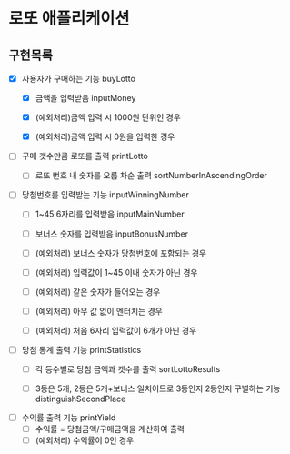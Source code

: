 # 로또 애플리케이션

## 구현목록

- [x] 사용자가 구매하는 기능 buyLotto
    - [x] 금액을 입력받음 inputMoney
    - [x] (예외처리)금액 입력 시 1000원 단위인 경우 
    - [x] (예외처리)금액 입력 시 0원을 입력한 경우


- [ ] 구매 갯수만큼 로또를 출력 printLotto
    - [ ] 로또 번호 내 숫자를 오름 차순 출력 sortNumberInAscendingOrder


- [ ] 당첨번호를 입력받는 기능 inputWinningNumber
    - [ ] 1~45 6자리를 입력받음 inputMainNumber
    - [ ] 보너스 숫자를 입력받음 inputBonusNumber
    - [ ] (예외처리) 보너스 숫자가 당첨번호에 포함되는 경우
    - [ ] (예외처리) 입력값이 1~45 이내 숫자가 아닌 경우
    - [ ] (예외처리) 같은 숫자가 들어오는 경우
    - [ ] (예외처리) 아무 값 없이 엔터치는 경우
    - [ ] (예외처리) 처음 6자리 입력값이 6개가 아닌 경우


- [ ] 당첨 통계 출력 기능 printStatistics
    - [ ] 각 등수별로 당첨 금액과 갯수를 출력 sortLottoResults
    - [ ] 3등은 5개, 2등은 5개+보너스 일치이므로 3등인지 2등인지 구별하는 기능 distinguishSecondPlace


- [ ] 수익률 출력 기능 printYield
    - [ ] 수익률 = 당첨금액/구매금액을 계산하여 출력 
    - [ ] (예외처리) 수익률이 0인 경우